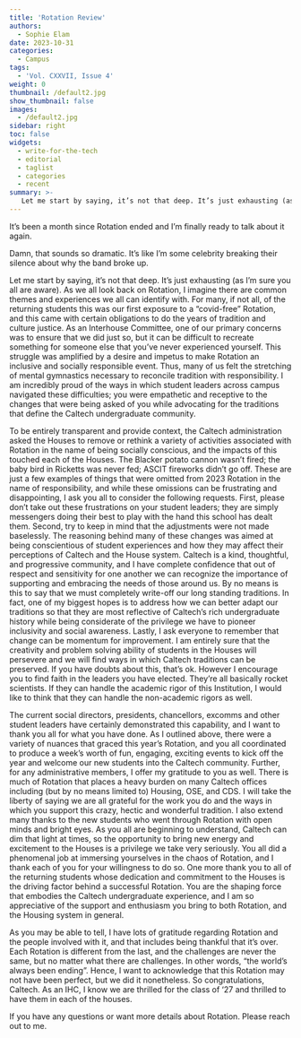 ```yaml
---
title: 'Rotation Review'
authors:
  - Sophie Elam
date: 2023-10-31
categories:
  - Campus
tags:
  - 'Vol. CXXVII, Issue 4'
weight: 0
thumbnail: /default2.jpg
show_thumbnail: false
images:
  - /default2.jpg
sidebar: right
toc: false
widgets:
  - write-for-the-tech
  - editorial
  - taglist
  - categories
  - recent
summary: >-
   Let me start by saying, it’s not that deep. It’s just exhausting (as I’m sure you all are aware).
---
```


It’s been a month since Rotation ended and I’m finally ready to talk about it again.

Damn, that sounds so dramatic. It’s like I’m some celebrity breaking their silence about why the band broke up. 

Let me start by saying, it’s not that deep. It’s just exhausting (as I’m sure you all are aware). As we all look back on Rotation, I imagine there are common themes and experiences we all can identify with. For many, if not all, of the returning students this was our first exposure to a “covid-free” Rotation, and this came with certain obligations to do the years of tradition and culture justice. As an Interhouse Committee, one of our primary concerns was to ensure that we did just so, but it can be difficult to recreate something for someone else that you’ve never experienced yourself. This struggle was amplified by a desire and impetus to make Rotation an inclusive and socially responsible event. Thus, many of us felt the stretching of mental gymnastics necessary to reconcile tradition with responsibility. I am incredibly proud of the ways in which student leaders across campus navigated these difficulties; you were empathetic and receptive to the changes that were being asked of you while advocating for the traditions that define the Caltech undergraduate community. 

To be entirely transparent and provide context, the Caltech administration asked the Houses to remove or rethink a variety of activities associated with Rotation in the name of being socially conscious, and the impacts of this touched each of the Houses. The Blacker potato cannon wasn’t fired; the baby bird in Ricketts was never fed; ASCIT fireworks didn’t go off. These are just a few examples of things that were omitted from 2023 Rotation in the name of responsibility, and while these omissions can be frustrating and disappointing, I ask you all to consider the following requests. First, please don’t take out these frustrations on your student leaders; they are simply messengers doing their best to play with the hand this school has dealt them. Second, try to keep in mind that the adjustments were not made baselessly. The reasoning behind many of these changes was aimed at being conscientious of student experiences and how they may affect their perceptions of Caltech and the House system. Caltech is a kind, thoughtful, and progressive community, and I have complete confidence that out of respect and sensitivity for one another we can recognize the importance of supporting and embracing the needs of those around us. By no means is this to say that we must completely write-off our long standing traditions. In fact, one of my biggest hopes is to address how we can better adapt our traditions so that they are most reflective of Caltech’s rich undergraduate history while being considerate of the privilege we have to pioneer inclusivity and social awareness. Lastly, I ask everyone to remember that change can be momentum for improvement. I am entirely sure that the creativity and problem solving ability of students in the Houses will persevere and we will find ways in which Caltech traditions can be preserved. If you have doubts about this, that’s ok. However I encourage you to find faith in the leaders you have elected. They’re all basically rocket scientists. If they can handle the academic rigor of this Institution, I would like to think that they can handle the non-academic rigors as well. 

The current social directors, presidents, chancellors, excomms and other student leaders have certainly demonstrated this capability, and I want to thank you all for what you have done. As I outlined above, there were a variety of nuances that graced this year’s Rotation, and you all coordinated to produce a week’s worth of fun, engaging, exciting events to kick off the year and welcome our new students into the Caltech community. Further, for any administrative members, I offer my gratitude to you as well. There is much of Rotation that places a heavy burden on many Caltech offices including (but by no means limited to) Housing, OSE, and CDS. I will take the liberty of saying we are all grateful for the work you do and the ways in which you support this crazy, hectic and wonderful tradition. I also extend many thanks to the new students who went through Rotation with open minds and bright eyes. As you all are beginning to understand, Caltech can dim that light at times, so the opportunity to bring new energy and excitement to the Houses is a privilege we take very seriously. You all did a phenomenal job at immersing yourselves in the chaos of Rotation, and I thank each of you for your willingness to do so. One more thank you to all of the returning students whose dedication and commitment to the Houses is the driving factor behind a successful Rotation. You are the shaping force that embodies the Caltech undergraduate experience, and I am so appreciative of the support and enthusiasm you bring to both Rotation, and the Housing system in general.

As you may be able to tell, I have lots of gratitude regarding Rotation and the people involved with it, and that includes being thankful that it’s over. Each Rotation is different from the last, and the challenges are never the same, but no matter what there are challenges. In other words, “the world’s always been ending”. Hence, I want to acknowledge that this Rotation may not have been perfect, but we did it nonetheless. So congratulations, Caltech. As an IHC, I know we are thrilled for the class of ‘27 and thrilled to have them in each of the houses.

If you have any questions or want more details about Rotation. Please reach out to me. 

